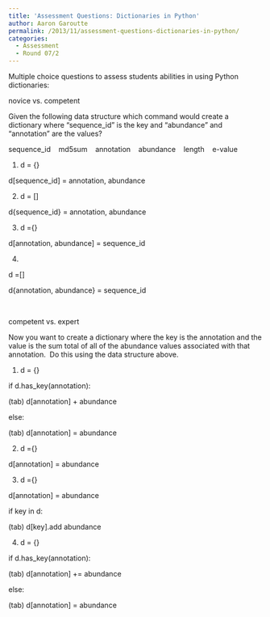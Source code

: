 ```yaml
---
title: 'Assessment Questions: Dictionaries in Python'
author: Aaron Garoutte
permalink: /2013/11/assessment-questions-dictionaries-in-python/
categories:
  - Assessment
  - Round 07/2
---
```

Multiple choice questions to assess students abilities in using Python dictionaries:

novice vs. competent

Given the following data structure which command would create a dictionary where &#8220;sequence_id&#8221; is the key and &#8220;abundance&#8221; and &#8220;annotation&#8221; are the values?

sequence_id    md5sum    annotation    abundance    length    e-value

1) d = {}

d[sequence_id] = annotation, abundance

2) d = []

d{sequence_id} = annotation, abundance

3) d ={}

d[annotation, abundance] = sequence_id

4)

d =[]

d{annotation, abundance} = sequence_id

&nbsp;

competent vs. expert

Now you want to create a dictionary where the key is the annotation and the value is the sum total of all of the abundance values associated with that annotation.  Do this using the data structure above.

1) d = {}

if d.has_key(annotation):

(tab) d[annotation] + abundance

else:

(tab) d[annotation] = abundance

2) d ={}

d[annotation] = abundance

3) d ={}

d[annotation] = abundance

if key in d:

(tab) d[key].add abundance

4) d = {}

if d.has_key(annotation):

(tab) d[annotation] += abundance

else:

(tab) d[annotation] = abundance

&nbsp;

&nbsp;
